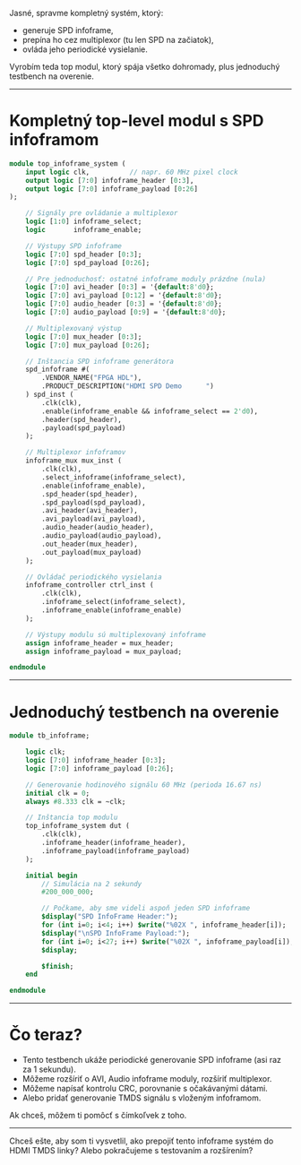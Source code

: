 Jasné, spravme kompletný systém, ktorý:

* generuje SPD infoframe,
* prepína ho cez multiplexor (tu len SPD na začiatok),
* ovláda jeho periodické vysielanie.

Vyrobím teda top modul, ktorý spája všetko dohromady, plus jednoduchý testbench na overenie.

---

# Kompletný top-level modul s SPD infoframom

```systemverilog
module top_infoframe_system (
    input logic clk,          // napr. 60 MHz pixel clock
    output logic [7:0] infoframe_header [0:3],
    output logic [7:0] infoframe_payload [0:26]
);

    // Signály pre ovládanie a multiplexor
    logic [1:0] infoframe_select;
    logic       infoframe_enable;

    // Výstupy SPD infoframe
    logic [7:0] spd_header [0:3];
    logic [7:0] spd_payload [0:26];

    // Pre jednoduchosť: ostatné infoframe moduly prázdne (nula)
    logic [7:0] avi_header [0:3] = '{default:8'd0};
    logic [7:0] avi_payload [0:12] = '{default:8'd0};
    logic [7:0] audio_header [0:3] = '{default:8'd0};
    logic [7:0] audio_payload [0:9] = '{default:8'd0};

    // Multiplexovaný výstup
    logic [7:0] mux_header [0:3];
    logic [7:0] mux_payload [0:26];

    // Inštancia SPD infoframe generátora
    spd_infoframe #(
        .VENDOR_NAME("FPGA HDL"),
        .PRODUCT_DESCRIPTION("HDMI SPD Demo      ")
    ) spd_inst (
        .clk(clk),
        .enable(infoframe_enable && infoframe_select == 2'd0),
        .header(spd_header),
        .payload(spd_payload)
    );

    // Multiplexor infoframov
    infoframe_mux mux_inst (
        .clk(clk),
        .select_infoframe(infoframe_select),
        .enable(infoframe_enable),
        .spd_header(spd_header),
        .spd_payload(spd_payload),
        .avi_header(avi_header),
        .avi_payload(avi_payload),
        .audio_header(audio_header),
        .audio_payload(audio_payload),
        .out_header(mux_header),
        .out_payload(mux_payload)
    );

    // Ovládač periodického vysielania
    infoframe_controller ctrl_inst (
        .clk(clk),
        .infoframe_select(infoframe_select),
        .infoframe_enable(infoframe_enable)
    );

    // Výstupy modulu sú multiplexovaný infoframe
    assign infoframe_header = mux_header;
    assign infoframe_payload = mux_payload;

endmodule
```

---

# Jednoduchý testbench na overenie

```systemverilog
module tb_infoframe;

    logic clk;
    logic [7:0] infoframe_header [0:3];
    logic [7:0] infoframe_payload [0:26];

    // Generovanie hodinového signálu 60 MHz (perioda 16.67 ns)
    initial clk = 0;
    always #8.333 clk = ~clk;

    // Inštancia top modulu
    top_infoframe_system dut (
        .clk(clk),
        .infoframe_header(infoframe_header),
        .infoframe_payload(infoframe_payload)
    );

    initial begin
        // Simulácia na 2 sekundy
        #200_000_000;

        // Počkame, aby sme videli aspoň jeden SPD infoframe
        $display("SPD InfoFrame Header:");
        for (int i=0; i<4; i++) $write("%02X ", infoframe_header[i]);
        $display("\nSPD InfoFrame Payload:");
        for (int i=0; i<27; i++) $write("%02X ", infoframe_payload[i]);
        $display;

        $finish;
    end

endmodule
```

---

# Čo teraz?

* Tento testbench ukáže periodické generovanie SPD infoframe (asi raz za 1 sekundu).
* Môžeme rozšíriť o AVI, Audio infoframe moduly, rozšíriť multiplexor.
* Môžeme napísať kontrolu CRC, porovnanie s očakávanými dátami.
* Alebo pridať generovanie TMDS signálu s vloženým infoframom.

Ak chceš, môžem ti pomôcť s čímkoľvek z toho.

---

Chceš ešte, aby som ti vysvetlil, ako prepojiť tento infoframe systém do HDMI TMDS linky? Alebo pokračujeme s testovaním a rozšírením?
